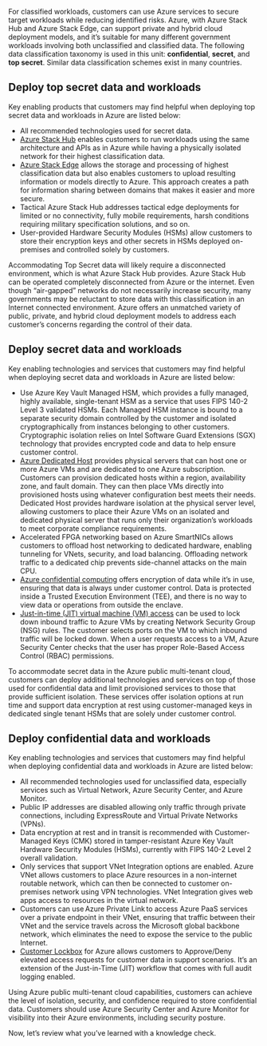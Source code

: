 For classified workloads, customers can use Azure services to secure target workloads while reducing identified risks. Azure, with Azure Stack Hub and Azure Stack Edge, can support private and hybrid cloud deployment models, and it’s suitable for many different government workloads involving both unclassified and classified data. The following data classification taxonomy is used in this unit: **confidential**, **secret**, and **top secret**. Similar data classification schemes exist in many countries.

## Deploy top secret data and workloads

Key enabling products that customers may find helpful when deploying top secret data and workloads in Azure are listed below:

* All recommended technologies used for secret data.
* [Azure Stack Hub](https://docs.microsoft.com/azure-stack/operator/azure-stack-overview) enables customers to run workloads using the same architecture and APIs as in Azure while having a physically isolated network for their highest classification data.
* [Azure Stack Edge](https://docs.microsoft.com/azure/databox-online/azure-stack-edge-overview) allows the storage and processing of highest classification data but also enables customers to upload resulting information or models directly to Azure. This approach creates a path for information sharing between domains that makes it easier and more secure.
* Tactical Azure Stack Hub addresses tactical edge deployments for limited or no connectivity, fully mobile requirements, harsh conditions requiring military specification solutions, and so on.
* User-provided Hardware Security Modules (HSMs) allow customers to store their encryption keys and other secrets in HSMs deployed on-premises and controlled solely by customers.

Accommodating Top Secret data will likely require a disconnected environment, which is what Azure Stack Hub provides. Azure Stack Hub can be operated completely disconnected from Azure or the internet. Even though “air-gapped” networks do not necessarily increase security, many governments may be reluctant to store data with this classification in an Internet connected environment. Azure offers an unmatched variety of public, private, and hybrid cloud deployment models to address each customer’s concerns regarding the control of their data.

## Deploy secret data and workloads

Key enabling technologies and services that customers may find helpful when deploying secret data and workloads in Azure are listed below:

* Use Azure Key Vault Managed HSM, which provides a fully managed, highly available, single-tenant HSM as a service that uses FIPS 140-2 Level 3 validated HSMs. Each Managed HSM instance is bound to a separate security domain controlled by the customer and isolated cryptographically from instances belonging to other customers.  Cryptographic isolation relies on Intel Software Guard Extensions (SGX) technology that provides encrypted code and data to help ensure customer control.
* [Azure Dedicated Host](https://azure.microsoft.com/services/virtual-machines/dedicated-host/) provides physical servers that can host one or more Azure VMs and are dedicated to one Azure subscription. Customers can provision dedicated hosts within a region, availability zone, and fault domain. They can then place VMs directly into provisioned hosts using whatever configuration best meets their needs. Dedicated Host provides hardware isolation at the physical server level, allowing customers to place their Azure VMs on an isolated and dedicated physical server that runs only their organization’s workloads to meet corporate compliance requirements.
* Accelerated FPGA networking based on Azure SmartNICs allows customers to offload host networking to dedicated hardware, enabling tunneling for VNets, security, and load balancing. Offloading network traffic to a dedicated chip prevents side-channel attacks on the main CPU. 
* [Azure confidential computing](https://docs.microsoft.com/azure/confidential-computing/) offers encryption of data while it’s in use, ensuring that data is always under customer control. Data is protected inside a Trusted Execution Environment (TEE), and there is no way to view data or operations from outside the enclave. 
* [Just-in-time (JIT) virtual machine (VM) access](https://docs.microsoft.com/azure/security-center/security-center-just-in-time) can be used to lock down inbound traffic to Azure VMs by creating Network Security Group (NSG) rules. The customer selects ports on the VM to which inbound traffic will be locked down. When a user requests access to a VM, Azure Security Center checks that the user has proper Role-Based Access Control (RBAC) permissions.

To accommodate secret data in the Azure public multi-tenant cloud, customers can deploy additional technologies and services on top of those used for confidential data and limit provisioned services to those that provide sufficient isolation. These services offer isolation options at run time and support data encryption at rest using customer-managed keys in dedicated single tenant HSMs that are solely under customer control.

## Deploy confidential data and workloads

Key enabling technologies and services that customers may find helpful when deploying confidential data and workloads in Azure are listed below:

* All recommended technologies used for unclassified data, especially services such as Virtual Network, Azure Security Center, and Azure Monitor.
* Public IP addresses are disabled allowing only traffic through private connections, including ExpressRoute and Virtual Private Networks (VPNs).
* Data encryption at rest and in transit is recommended with Customer-Managed Keys (CMK) stored in tamper-resistant Azure Key Vault Hardware Security Modules (HSMs), currently with FIPS 140-2 Level 2 overall validation.
* Only services that support VNet Integration options are enabled. Azure VNet allows customers to place Azure resources in a non-internet routable network, which can then be connected to customer on-premises network using VPN technologies. VNet Integration gives web apps access to resources in the virtual network.
* Customers can use Azure Private Link to access Azure PaaS services over a private endpoint in their VNet, ensuring that traffic between their VNet and the service travels across the Microsoft global backbone network, which eliminates the need to expose the service to the public Internet.
* [Customer Lockbox](https://docs.microsoft.com/azure/security/fundamentals/customer-lockbox-overview) for Azure allows customers to Approve/Deny elevated access requests for customer data in support scenarios. It’s an extension of the Just-in-Time (JIT) workflow that comes with full audit logging enabled.

Using Azure public multi-tenant cloud capabilities, customers can achieve the level of isolation, security, and confidence required to store confidential data. Customers should use Azure Security Center and Azure Monitor for visibility into their Azure environments, including security posture.

Now, let’s review what you’ve learned with a knowledge check.